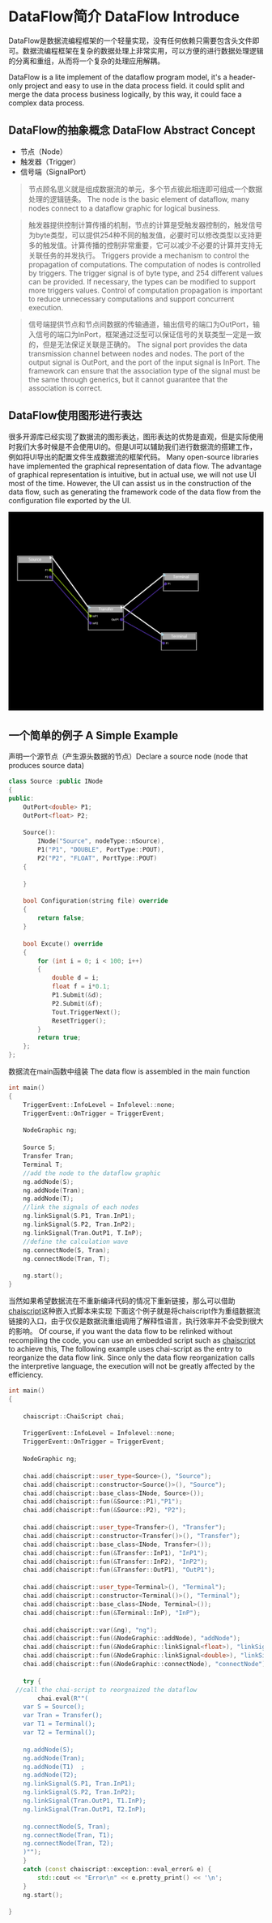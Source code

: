 # DataFlow简介 DataFlow Introduce
DataFlow是数据流编程框架的一个轻量实现，没有任何依赖只需要包含头文件即可。数据流编程框架在复杂的数据处理上非常实用，可以方便的进行数据处理逻辑的分离和重组，从而将一个复杂的处理应用解耦。

DataFlow is a lite implement of the dataflow program model, it's a header-only project and easy to use in the data process field. it could split and merge the data process business logically, by this way, it could face a complex data process. 
## DataFlow的抽象概念 DataFlow Abstract Concept
* 节点（Node）
* 触发器（Trigger）
* 信号端（SignalPort）

>节点顾名思义就是组成数据流的单元，多个节点彼此相连即可组成一个数据处理的逻辑链条。
>The node is the basic element of dataflow, many nodes connect to a dataflow graphic for logical business.

>触发器提供控制计算传播的机制，节点的计算是受触发器控制的，触发信号为byte类型，可以提供254种不同的触发值，必要时可以修改类型以支持更多的触发值。计算传播的控制非常重要，它可以减少不必要的计算并支持无关联任务的并发执行。
>Triggers provide a mechanism to control the propagation of computations. The computation of nodes is controlled by triggers. The trigger signal is of byte type, and 254 different values can be provided. If necessary, the types can be modified to support more triggers values. Control of computation propagation is important to reduce unnecessary computations and support concurrent execution.

>信号端提供节点和节点间数据的传输通道，输出信号的端口为OutPort，输入信号的端口为InPort，框架通过泛型可以保证信号的关联类型一定是一致的，但是无法保证关联是正确的。
>The signal port provides the data transmission channel between nodes and nodes. The port of the output signal is OutPort, and the port of the input signal is InPort. The framework can ensure that the association type of the signal must be the same through generics, but it cannot guarantee that the association is correct.

## DataFlow使用图形进行表达
很多开源库已经实现了数据流的图形表达，图形表达的优势是直观，但是实际使用时我们大多时候是不会使用UI的。但是UI可以辅助我们进行数据流的搭建工作，例如将UI导出的配置文件生成数据流的框架代码。
Many open-source libraries have implemented the graphical representation of data flow. The advantage of graphical representation is intuitive, but in actual use, we will not use UI most of the time. However, the UI can assist us in the construction of the data flow, such as generating the framework code of the data flow from the configuration file exported by the UI.

![DataFlow](DataFlow.png)

## 一个简单的例子 A Simple Example

声明一个源节点（产生源头数据的节点）Declare a source node (node that produces source data)
```cpp
class Source :public INode
{
public:
	OutPort<double> P1;
	OutPort<float> P2;

	Source(): 
		INode("Source", nodeType::nSource),
		P1("P1", "DOUBLE", PortType::POUT),
		P2("P2", "FLOAT", PortType::POUT)
	{

	}

	bool Configuration(string file) override
	{
		return false;
	}

	bool Excute() override
	{
		for (int i = 0; i < 100; i++)
		{
			double d = i;
			float f = i*0.1;
			P1.Submit(&d);
			P2.Submit(&f);
			Tout.TriggerNext();
			ResetTrigger();
		}
		return true;
	};
};
```
数据流在main函数中组装 The data flow is assembled in the main function
```cpp
int main()
{
	TriggerEvent::InfoLevel = Infolevel::none;
	TriggerEvent::OnTrigger = TriggerEvent;

	NodeGraphic ng;

	Source S;
	Transfer Tran;
	Terminal T;
	//add the node to the dataflow graphic
	ng.addNode(S);
	ng.addNode(Tran);
	ng.addNode(T);
	//link the signals of each nodes
	ng.linkSignal(S.P1, Tran.InP1);
	ng.linkSignal(S.P2, Tran.InP2);
	ng.linkSignal(Tran.OutP1, T.InP);
	//define the calculation wave
	ng.connectNode(S, Tran);
	ng.connectNode(Tran, T);

	ng.start();
}
```
当然如果希望数据流在不重新编译代码的情况下重新链接，那么可以借助[chaiscript](https://chaiscript.com/index.html)这种嵌入式脚本来实现
下面这个例子就是将chaiscript作为重组数据流链接的入口，由于仅仅是数据流重组调用了解释性语言，执行效率并不会受到很大的影响。
Of course, if you want the data flow to be relinked without recompiling the code, you can use an embedded script such as [chaiscript](https://chaiscript.com/index.html) to achieve this, The following example uses chai-script as the entry to reorganize the data flow link. Since only the data flow reorganization calls the interpretive language, the execution will not be greatly affected by the efficiency.
```cpp
int main()
{

	chaiscript::ChaiScript chai;

	TriggerEvent::InfoLevel = Infolevel::none;
	TriggerEvent::OnTrigger = TriggerEvent;

	NodeGraphic ng;

	chai.add(chaiscript::user_type<Source>(), "Source");
	chai.add(chaiscript::constructor<Source()>(), "Source");
	chai.add(chaiscript::base_class<INode, Source>());
	chai.add(chaiscript::fun(&Source::P1),"P1");
	chai.add(chaiscript::fun(&Source::P2), "P2");

	chai.add(chaiscript::user_type<Transfer>(), "Transfer");
	chai.add(chaiscript::constructor<Transfer()>(), "Transfer");
	chai.add(chaiscript::base_class<INode, Transfer>());
	chai.add(chaiscript::fun(&Transfer::InP1), "InP1");
	chai.add(chaiscript::fun(&Transfer::InP2), "InP2");
	chai.add(chaiscript::fun(&Transfer::OutP1), "OutP1");

	chai.add(chaiscript::user_type<Terminal>(), "Terminal");
	chai.add(chaiscript::constructor<Terminal()>(), "Terminal");
	chai.add(chaiscript::base_class<INode, Terminal>());
	chai.add(chaiscript::fun(&Terminal::InP), "InP");

	chai.add(chaiscript::var(&ng), "ng");
	chai.add(chaiscript::fun(&NodeGraphic::addNode), "addNode");
	chai.add(chaiscript::fun(&NodeGraphic::linkSignal<float>), "linkSignal");
	chai.add(chaiscript::fun(&NodeGraphic::linkSignal<double>), "linkSignal");
	chai.add(chaiscript::fun(&NodeGraphic::connectNode), "connectNode");

	try {
  //call the chai-script to reorgnaized the dataflow 
		chai.eval(R""(
    var S = Source();
    var Tran = Transfer();
    var T1 = Terminal();
    var T2 = Terminal();

    ng.addNode(S);
    ng.addNode(Tran);
    ng.addNode(T1)  ;
    ng.addNode(T2);
    ng.linkSignal(S.P1, Tran.InP1);
    ng.linkSignal(S.P2, Tran.InP2);
    ng.linkSignal(Tran.OutP1, T1.InP);
    ng.linkSignal(Tran.OutP1, T2.InP);

    ng.connectNode(S, Tran);
    ng.connectNode(Tran, T1);
    ng.connectNode(Tran, T2);
	)"");
	}
	catch (const chaiscript::exception::eval_error& e) {
		std::cout << "Error\n" << e.pretty_print() << '\n';
	}
	ng.start();

}
```
